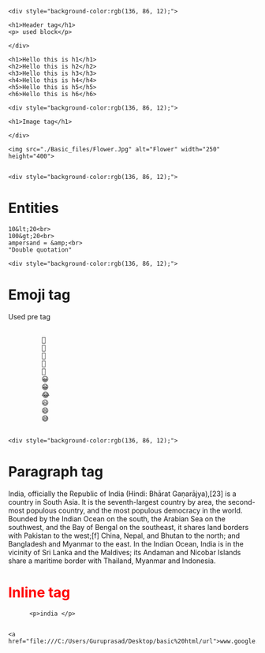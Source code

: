 <!DOCTYPE html>

<html><head><meta http-equiv="Content-Type" content="text/html; charset=UTF-8"></head><body>

    <div style="background-color:rgb(136, 86, 12);">
    
    <h1>Header tag</h1>
    <p> used block</p>

    </div>

    <h1>Hello this is h1</h1>
    <h2>Hello this is h2</h2>
    <h3>Hello this is h3</h3>
    <h4>Hello this is h4</h4>
    <h5>Hello this is h5</h5>
    <h6>Hello this is h6</h6>

    <div style="background-color:rgb(136, 86, 12);">

    <h1>Image tag</h1>

    </div>

    <img src="./Basic_files/Flower.Jpg" alt="Flower" width="250" height="400">


    <div style="background-color:rgb(136, 86, 12);">
   <h1>Entities</h1>
</div>

    10&lt;20<br>
    100&gt;20<br>
    ampersand = &amp;<br>
    "Double quotation"

    <div style="background-color:rgb(136, 86, 12);">
<h1>Emoji tag</h1>
</div>


	
<p>Used pre tag</p>
<pre>  
        🗼
        🗻	
    	🗽	
    	🗾	
    	🗿	
    	😀	
    	😁	
    	😂	
    	😃	
    	😄	
    	😅
    </pre>	


    <div style="background-color:rgb(136, 86, 12);">
<h1>Paragraph tag</h1>

</div>

India, officially the Republic of India (Hindi: Bhārat Gaṇarājya),[23] is a country in South Asia. It is the seventh-largest country by area, the second-most populous country, and the most populous democracy in the world. Bounded by the Indian Ocean on the south, the Arabian Sea on the southwest, and the Bay of Bengal on the southeast, it shares land borders with Pakistan to the west;[f] China, Nepal, and Bhutan to the north; and Bangladesh and Myanmar to the east. In the Indian Ocean, India is in the vicinity of Sri Lanka and the Maldives; its Andaman and Nicobar Islands share a maritime border with Thailand, Myanmar and Indonesia.



<span style="color:red;"> 
<h1>Inline tag </h1>
</span>

          <p>india </p>
    

    <a href="file:///C:/Users/Guruprasad/Desktop/basic%20html/url">www.google.com</a>






</body></html>
